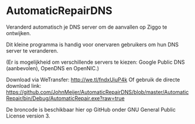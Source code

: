 # AutomaticRepairDNS
Veranderd automatisch je DNS server om de aanvallen op Ziggo te ontwijken.

Dit kleine programma is handig voor onervaren gebruikers om hun DNS server te veranderen.

(Er is mogelijkheid om verschillende servers te kiezen: Google Public DNS (aanbevolen), OpenDNS en OpenNIC.)

Download via WeTransfer: http://we.tl/fndxUiuP4k
Of gebruik de directe download link: https://github.com/JohnMeijer/AutomaticRepairDNS/blob/master/AutomaticRepair/bin/Debug/AutomaticRepair.exe?raw=true

De broncode is beschikbaar hier op GitHub onder GNU General Public License version 3.
